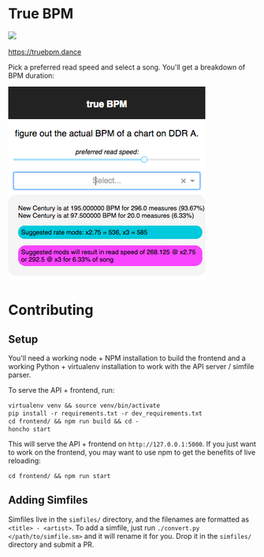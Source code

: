 # True BPM

![](https://travis-ci.org/zachwalton/truebpm.svg?branch=master)

https://truebpm.dance

Pick a preferred read speed and select a song. You'll get a breakdown of BPM duration:

![](/images/demo.png)

# Contributing

## Setup

You'll need a working node + NPM installation to build the frontend and a working Python + virtualenv installation to work with the API server / simfile parser.

To serve the API + frontend, run:

```
virtualenv venv && source venv/bin/activate
pip install -r requirements.txt -r dev_requirements.txt
cd frontend/ && npm run build && cd -
honcho start
```

This will serve the API + frontend on `http://127.0.0.1:5000`. If you just want to work on the frontend, you may want to use npm to get the benefits of live reloading:

```
cd frontend/ && npm run start
```

## Adding Simfiles

Simfiles live in the `simfiles/` directory, and the filenames are formatted as `<title> - <artist>`. To add a simfile, just run `./convert.py </path/to/simfile.sm>` and it will rename it for you. Drop it in the `simfiles/` directory and submit a PR.
